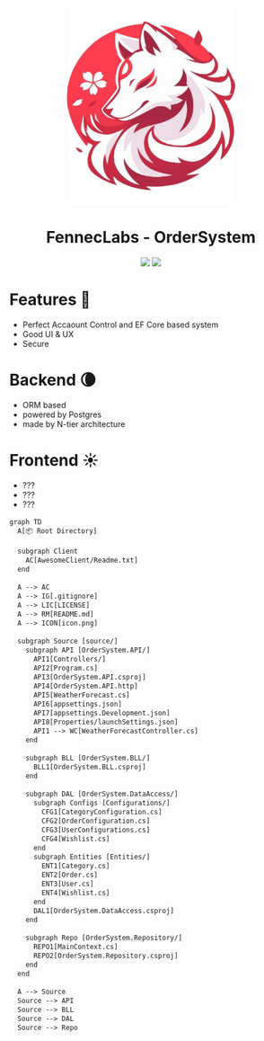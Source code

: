 <div align="center" id="madewithlua">
  <img
    src="icon.png"
    width="300",
    height="350"
  />
</div>
<h1 align="center">FennecLabs - OrderSystem</h1>

<p align="center">
    <a href="https://t.me/FennecLabs"><img src="https://img.shields.io/badge/Telegram-2CA5E0?style=for-the-badge&logo=telegram&logoColor=white"></a>
    <a><img src ="https://img.shields.io/badge/ASP.NET%20CORE-%23EE4C2C.svg?style=for-the-badge&logo=ASP.NETCore&logoColor=white" ></a>
</p>


# Features 🌟
- Perfect Accaount Control and  EF Core based system
- Good UI & UX
- Secure

# Backend 🌘
- ORM based
- powered by Postgres
- made by N-tier architecture

# Frontend ☀️
- ???
- ???
- ???


```mermaid
graph TD
  A[📦 Root Directory]
  
  subgraph Client
    AC[AwesomeClient/Readme.txt]
  end
  
  A --> AC
  A --> IG[.gitignore]
  A --> LIC[LICENSE]
  A --> RM[README.md]
  A --> ICON[icon.png]
  
  subgraph Source [source/]
    subgraph API [OrderSystem.API/]
      API1[Controllers/]
      API2[Program.cs]
      API3[OrderSystem.API.csproj]
      API4[OrderSystem.API.http]
      API5[WeatherForecast.cs]
      API6[appsettings.json]
      API7[appsettings.Development.json]
      API8[Properties/launchSettings.json]
      API1 --> WC[WeatherForecastController.cs]
    end
    
    subgraph BLL [OrderSystem.BLL/]
      BLL1[OrderSystem.BLL.csproj]
    end
    
    subgraph DAL [OrderSystem.DataAccess/]
      subgraph Configs [Configurations/]
        CFG1[CategoryConfiguration.cs]
        CFG2[OrderConfiguration.cs]
        CFG3[UserConfigurations.cs]
        CFG4[Wishlist.cs]
      end
      subgraph Entities [Entities/]
        ENT1[Category.cs]
        ENT2[Order.cs]
        ENT3[User.cs]
        ENT4[Wishlist.cs]
      end
      DAL1[OrderSystem.DataAccess.csproj]
    end
    
    subgraph Repo [OrderSystem.Repository/]
      REPO1[MainContext.cs]
      REPO2[OrderSystem.Repository.csproj]
    end
  end

  A --> Source
  Source --> API
  Source --> BLL
  Source --> DAL
  Source --> Repo
